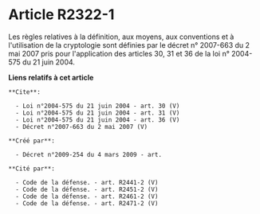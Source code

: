 # Article R2322-1

Les règles relatives à la définition, aux moyens, aux conventions et à l'utilisation de la cryptologie sont définies par le
décret n° 2007-663 du 2 mai 2007 pris pour l'application des articles 30, 31 et 36 de la loi n° 2004-575 du 21 juin 2004.

**Liens relatifs à cet article**

	**Cite**:

	  - Loi n°2004-575 du 21 juin 2004 - art. 30 (V)
	  - Loi n°2004-575 du 21 juin 2004 - art. 31 (V)
	  - Loi n°2004-575 du 21 juin 2004 - art. 36 (V)
	  - Décret n°2007-663 du 2 mai 2007 (V)

	**Créé par**:

	  - Décret n°2009-254 du 4 mars 2009 - art.

	**Cité par**:

	  - Code de la défense. - art. R2441-2 (V)
	  - Code de la défense. - art. R2451-2 (V)
	  - Code de la défense. - art. R2461-2 (V)
	  - Code de la défense. - art. R2471-2 (V)
